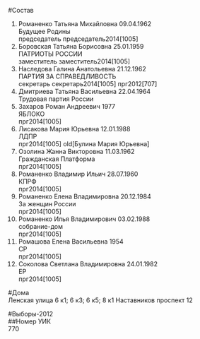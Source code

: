 #Состав  
1. Романенко Татьяна Михайловна 09.04.1962  
    Будущее Родины  
    председатель председатель2014[1005]  
2. Боровская Татьяна Борисовна 25.01.1959  
    ПАТРИОТЫ РОССИИ  
    заместитель заместитель2014[1005]  
3. Наследова Галина Анатольевна 21.12.1962  
    ПАРТИЯ ЗА СПРАВЕДЛИВОСТЬ  
    секретарь секретарь2014[1005] прг2012[707]  
4. Дмитриева Татьяна Васильевна 22.04.1964  
    Трудовая партия России  
5. Захаров Роман Андреевич 1977  
    ЯБЛОКО  
    прг2014[1005]  
6. Лисакова Мария Юрьевна 12.01.1988  
    ЛДПР  
    прг2014[1005] old[Булина Мария Юрьевна]  
7. Озолина Жанна Викторовна 11.03.1962  
    Гражданская Платформа  
    прг2014[1005]  
8. Романенко Владимир Ильич 28.07.1960  
    КПРФ  
    прг2014[1005]  
9. Романенко Елена Владимировна 20.12.1984  
    За женщин России  
    прг2014[1005]  
10. Романенко Илья Владимирович 03.02.1988  
    собрание-дом  
    прг2014[1005]  
11. Ромашова Елена Васильевна 1954  
    СР  
    прг2014[1005]  
12. Соколова Светлана Владимировна 24.01.1982  
    ЕР  
    прг2014[1005]  
  
#Дома  
Ленская улица 6 к1; 6 к3; 6 к5; 8 к1 Наставников проспект 12  
  
#Выборы-2012  
##Номер УИК  
770  
